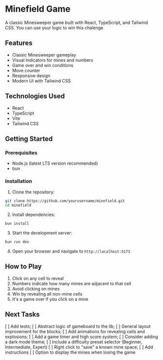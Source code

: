 # Minefield Game

A classic Minesweeper game built with React, TypeScript, and Tailwind CSS. You can use your logic to win this chalenge

## Features

- Classic Minesweeper gameplay
- Visual indicators for mines and numbers
- Game over and win conditions
- Move counter
- Responsive design
- Modern UI with Tailwind CSS

## Technologies Used

- React
- TypeScript
- Vite
- Tailwind CSS

## Getting Started

### Prerequisites

- Node.js (latest LTS version recommended)
- bun

### Installation

1. Clone the repository:
```bash
git clone https://github.com/yourusername/minefield.git
cd minefield
```

2. Install dependencies:
```bash
bun install
```

3. Start the development server:
```bash
bun run dev
```

4. Open your browser and navigate to `http://localhost:5173`


## How to Play

1. Click on any cell to reveal
2. Numbers indicate how many mines are adjacent to that cell
3. Avoid clicking on mines
4. Win by revealing all non-mine cells
5. It's a game over if you click on a mine 


## Next Tasks

[ ] Add tests;
[ ] Abstract logic of gameboard to the lib;
[ ] General layout improvement for the blocks;
[ ] Add animations for revealing cells and explosions;
[ ] Add a game timer and high score system;
[ ] Consider adding a dark mode theme;
[ ] Include a difficulty preset selector (Beginner, Intermediate, Expert)
[ ] Right click to "save" a known mine space;
[ ] Add instructions
[ ] Option to display the mines when losing the game